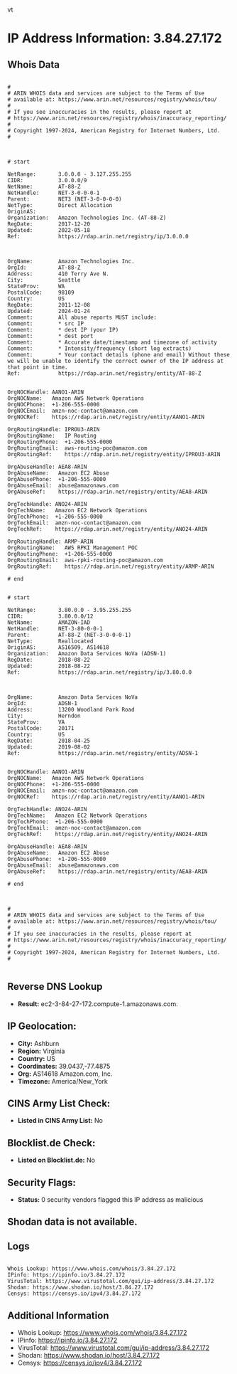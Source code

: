 vt
# IP Address Information: 3.84.27.172

## Whois Data
```

#
# ARIN WHOIS data and services are subject to the Terms of Use
# available at: https://www.arin.net/resources/registry/whois/tou/
#
# If you see inaccuracies in the results, please report at
# https://www.arin.net/resources/registry/whois/inaccuracy_reporting/
#
# Copyright 1997-2024, American Registry for Internet Numbers, Ltd.
#



# start

NetRange:       3.0.0.0 - 3.127.255.255
CIDR:           3.0.0.0/9
NetName:        AT-88-Z
NetHandle:      NET-3-0-0-0-1
Parent:         NET3 (NET-3-0-0-0-0)
NetType:        Direct Allocation
OriginAS:       
Organization:   Amazon Technologies Inc. (AT-88-Z)
RegDate:        2017-12-20
Updated:        2022-05-18
Ref:            https://rdap.arin.net/registry/ip/3.0.0.0



OrgName:        Amazon Technologies Inc.
OrgId:          AT-88-Z
Address:        410 Terry Ave N.
City:           Seattle
StateProv:      WA
PostalCode:     98109
Country:        US
RegDate:        2011-12-08
Updated:        2024-01-24
Comment:        All abuse reports MUST include:
Comment:        * src IP
Comment:        * dest IP (your IP)
Comment:        * dest port
Comment:        * Accurate date/timestamp and timezone of activity
Comment:        * Intensity/frequency (short log extracts)
Comment:        * Your contact details (phone and email) Without these we will be unable to identify the correct owner of the IP address at that point in time.
Ref:            https://rdap.arin.net/registry/entity/AT-88-Z


OrgNOCHandle: AANO1-ARIN
OrgNOCName:   Amazon AWS Network Operations
OrgNOCPhone:  +1-206-555-0000 
OrgNOCEmail:  amzn-noc-contact@amazon.com
OrgNOCRef:    https://rdap.arin.net/registry/entity/AANO1-ARIN

OrgRoutingHandle: IPROU3-ARIN
OrgRoutingName:   IP Routing
OrgRoutingPhone:  +1-206-555-0000 
OrgRoutingEmail:  aws-routing-poc@amazon.com
OrgRoutingRef:    https://rdap.arin.net/registry/entity/IPROU3-ARIN

OrgAbuseHandle: AEA8-ARIN
OrgAbuseName:   Amazon EC2 Abuse
OrgAbusePhone:  +1-206-555-0000 
OrgAbuseEmail:  abuse@amazonaws.com
OrgAbuseRef:    https://rdap.arin.net/registry/entity/AEA8-ARIN

OrgTechHandle: ANO24-ARIN
OrgTechName:   Amazon EC2 Network Operations
OrgTechPhone:  +1-206-555-0000 
OrgTechEmail:  amzn-noc-contact@amazon.com
OrgTechRef:    https://rdap.arin.net/registry/entity/ANO24-ARIN

OrgRoutingHandle: ARMP-ARIN
OrgRoutingName:   AWS RPKI Management POC
OrgRoutingPhone:  +1-206-555-0000 
OrgRoutingEmail:  aws-rpki-routing-poc@amazon.com
OrgRoutingRef:    https://rdap.arin.net/registry/entity/ARMP-ARIN

# end


# start

NetRange:       3.80.0.0 - 3.95.255.255
CIDR:           3.80.0.0/12
NetName:        AMAZON-IAD
NetHandle:      NET-3-80-0-0-1
Parent:         AT-88-Z (NET-3-0-0-0-1)
NetType:        Reallocated
OriginAS:       AS16509, AS14618
Organization:   Amazon Data Services NoVa (ADSN-1)
RegDate:        2018-08-22
Updated:        2018-08-22
Ref:            https://rdap.arin.net/registry/ip/3.80.0.0



OrgName:        Amazon Data Services NoVa
OrgId:          ADSN-1
Address:        13200 Woodland Park Road
City:           Herndon
StateProv:      VA
PostalCode:     20171
Country:        US
RegDate:        2018-04-25
Updated:        2019-08-02
Ref:            https://rdap.arin.net/registry/entity/ADSN-1


OrgNOCHandle: AANO1-ARIN
OrgNOCName:   Amazon AWS Network Operations
OrgNOCPhone:  +1-206-555-0000 
OrgNOCEmail:  amzn-noc-contact@amazon.com
OrgNOCRef:    https://rdap.arin.net/registry/entity/AANO1-ARIN

OrgTechHandle: ANO24-ARIN
OrgTechName:   Amazon EC2 Network Operations
OrgTechPhone:  +1-206-555-0000 
OrgTechEmail:  amzn-noc-contact@amazon.com
OrgTechRef:    https://rdap.arin.net/registry/entity/ANO24-ARIN

OrgAbuseHandle: AEA8-ARIN
OrgAbuseName:   Amazon EC2 Abuse
OrgAbusePhone:  +1-206-555-0000 
OrgAbuseEmail:  abuse@amazonaws.com
OrgAbuseRef:    https://rdap.arin.net/registry/entity/AEA8-ARIN

# end



#
# ARIN WHOIS data and services are subject to the Terms of Use
# available at: https://www.arin.net/resources/registry/whois/tou/
#
# If you see inaccuracies in the results, please report at
# https://www.arin.net/resources/registry/whois/inaccuracy_reporting/
#
# Copyright 1997-2024, American Registry for Internet Numbers, Ltd.
#


```
## Reverse DNS Lookup
- **Result:** ec2-3-84-27-172.compute-1.amazonaws.com.

## IP Geolocation:
- **City:** Ashburn
- **Region:** Virginia
- **Country:** US
- **Coordinates:** 39.0437,-77.4875
- **Org:** AS14618 Amazon.com, Inc.
- **Timezone:** America/New_York

## CINS Army List Check:
- **Listed in CINS Army List:** 
No

## Blocklist.de Check:
- **Listed on Blocklist.de:** 
No

## Security Flags:
- **Status:** 0 security vendors flagged this IP address as malicious

## Shodan data is not available.

## Logs
```

Whois Lookup: https://www.whois.com/whois/3.84.27.172
IPinfo: https://ipinfo.io/3.84.27.172
VirusTotal: https://www.virustotal.com/gui/ip-address/3.84.27.172
Shodan: https://www.shodan.io/host/3.84.27.172
Censys: https://censys.io/ipv4/3.84.27.172

```
## Additional Information
- Whois Lookup: https://www.whois.com/whois/3.84.27.172
- IPinfo: https://ipinfo.io/3.84.27.172
- VirusTotal: https://www.virustotal.com/gui/ip-address/3.84.27.172
- Shodan: https://www.shodan.io/host/3.84.27.172
- Censys: https://censys.io/ipv4/3.84.27.172

